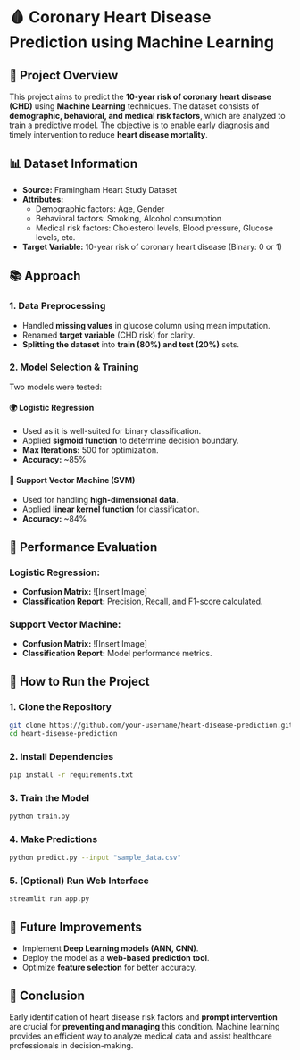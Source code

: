 # 🩸 Coronary Heart Disease Prediction using Machine Learning

## 📄 Project Overview
This project aims to predict the **10-year risk of coronary heart disease (CHD)** using **Machine Learning** techniques. The dataset consists of **demographic, behavioral, and medical risk factors**, which are analyzed to train a predictive model. The objective is to enable early diagnosis and timely intervention to reduce **heart disease mortality**.

## 📊 Dataset Information
- **Source:** Framingham Heart Study Dataset
- **Attributes:**
  - Demographic factors: Age, Gender
  - Behavioral factors: Smoking, Alcohol consumption
  - Medical risk factors: Cholesterol levels, Blood pressure, Glucose levels, etc.
- **Target Variable:** 10-year risk of coronary heart disease (Binary: 0 or 1)

## 📚 Approach
### 1. Data Preprocessing
- Handled **missing values** in glucose column using mean imputation.
- Renamed **target variable** (CHD risk) for clarity.
- **Splitting the dataset** into **train (80%) and test (20%)** sets.

### 2. Model Selection & Training
Two models were tested:
#### 🌍 Logistic Regression
- Used as it is well-suited for binary classification.
- Applied **sigmoid function** to determine decision boundary.
- **Max Iterations:** 500 for optimization.
- **Accuracy:** ~85%

#### 📝 Support Vector Machine (SVM)
- Used for handling **high-dimensional data**.
- Applied **linear kernel function** for classification.
- **Accuracy:** ~84%

## 🔮 Performance Evaluation
### Logistic Regression:
- **Confusion Matrix:** ![Insert Image]
- **Classification Report:** Precision, Recall, and F1-score calculated.

### Support Vector Machine:
- **Confusion Matrix:** ![Insert Image]
- **Classification Report:** Model performance metrics.

## 🚀 How to Run the Project
### 1. Clone the Repository
```bash
git clone https://github.com/your-username/heart-disease-prediction.git
cd heart-disease-prediction
```

### 2. Install Dependencies
```bash
pip install -r requirements.txt
```

### 3. Train the Model
```bash
python train.py
```

### 4. Make Predictions
```bash
python predict.py --input "sample_data.csv"
```

### 5. (Optional) Run Web Interface
```bash
streamlit run app.py
```

## 🔄 Future Improvements
- Implement **Deep Learning models (ANN, CNN)**.
- Deploy the model as a **web-based prediction tool**.
- Optimize **feature selection** for better accuracy.


## 💊 Conclusion
Early identification of heart disease risk factors and **prompt intervention** are crucial for **preventing and managing** this condition. Machine learning provides an efficient way to analyze medical data and assist healthcare professionals in decision-making.


